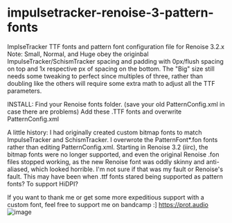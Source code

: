 # impulsetracker-renoise-3-pattern-fonts
ImplseTracker TTF fonts and pattern font configuration file for Renoise 3.2.x
Note: Small, Normal, and Huge obey the originbal ImpulseTracker/SchismTracker spacing and padding with 0px/flush spacing on top and 1x respective px of spacing on the bottom. The "Big" size still needs some tweaking to perfect since multiples of three, rather than doubling like the others will require some extra math to adjust all the TTF parameters.

INSTALL:
Find your Renoise fonts folder.
(save your old PatternConfig.xml in case there are problems)
Add these .TTF fonts and overwrite PatternConfig.xml

A little history: I had originally created custom bitmap fonts to match ImpulseTracker and SchismTracker. I overwrote the PatternFont*.fon fonts rather than editing PatternConfig.xml. Starting in Renoise 3.2 (iirc), the bitmap fonts were no longer supported, and even the original Renoise .fon files stopped working, as the new Renoise font was oddly skinny and anti-aliased, which looked horrible. I'm not sure if that was my fault or Renoise's fault. This may have been when .ttf fonts stared being supported as pattern fonts? To support HiDPI?

If you want to thank me or get some more expeditious support with a custom font, feel free to support me on bandcamp :] https://prot.audio
![image](https://user-images.githubusercontent.com/74881943/191960570-42140957-42c1-43ff-8fa4-2d65c8277f59.png)
